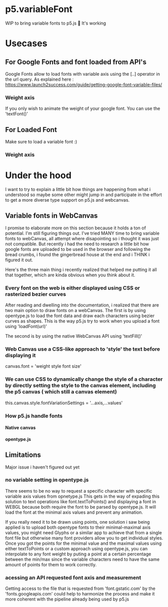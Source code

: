 # p5.variableFont
WIP to bring variable fonts to p5.js
🎉 It's working

# Usecases
## For Google Fonts and font loaded from API's

Google Fonts allow to load fonts with variable axis using the [..] operator in the url query.
As explained here : https://www.launch2success.com/guide/getting-google-font-variable-files/

### Weight axis

If you only wish to animate the weight of your google font. You can use the 'textFont()'

## For Loaded Font 

Make sure to load a variable font :)

### Weight axis


# Under the hood
I want to try to explain a little bit how things are happening from what i understood so maybe some other might jump in and participate in the effort to get a more diverse type support on p5.js and webcanvas. 
## Variable fonts in WebCanvas
I promise to elaborate more on this section because it holds a ton of potential. I'm still figuring things out.
I've tried MANY time to bring variable fonts to webCanvas, all attempt where disapointing so i thought it was just not compatible. But recently i had the need to research a little bit how google fonts are uploaded to be used in the browser and following the bread crumbs, i found the gingerbread house at the end and i THINK i figured it out. 

Here's the three main thing i recently realized that helped me putting it all that together, which are kinda obvious when you think about it.
### Every font on the web is either displayed using CSS or rasterized bezier curves
After reading and dwelling into the documentation, i realized that there are two main option to draw fonts on a webCanvas.
The first is by using opentype.js to load the font data and draw each characters using bezier curves as shapes. This is the way p5.js try to work when you upload a font using 'loadFont(url)'

The second is by using the native WebCanvas API using 'textFill()'

### Web Canvas use a CSS-like approach to 'style' the text before displaying it
canvas.font = 'weight style font size'

### We can use CSS to dynamically change the style of a character by directly setting the style to the canvas element, including the p5 canvas ( which still a canvas element)
this.canvas.style.fontVariationSettings = '...axis,...values'

### How p5.js handle fonts
#### Native canvas

#### opentype.js

## Limitations
Major issue i haven't figured out yet 
### no variable setting in opentype.js
There seems to be no way to request a specific character with specific variable axis values from opnetype.js
This gets in the way of expading this solution to text operations like font.textToPoints() and displaying a font in WEBGL because both require the font to be parsed by opentype.js. It will load the font at the minimal axis values and prevent any animation.

If you really need it to be drawn using points, one solution i saw being applied is to upload both opentype fonts to their minimal-maximal axis values, you might need Glyphs or a similar app to achieve that from a single font file but otherwise many font providers allow you to get individual styles. Once you got the points for the minimal value and the maximal values using either textToPoints or a custom approach using opentype.js, you can interpolate to any font weight by puting a point at a certain percentage between the min/max since the variable characters need to have the same amount of points for them to work correctly.

### acessing an API requested font axis and measurement
Getting access to the file that is requested from 'font.gstatic.com' by the 'fonts.googleapis.com' could help to harmonize the process and make it more coherent with the pipeline already being used by p5.js